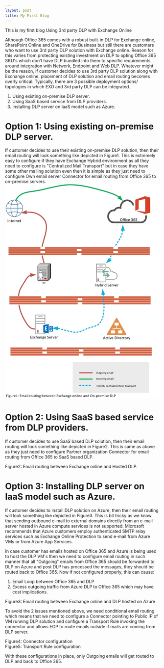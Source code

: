 ```yaml
---
layout: post
title: My First Blog
---
```


This is my first blog
Using 3rd party DLP with Exchange Online


Although Office 365 comes with a robust built-in DLP for Exchange online, SharePoint Online and OneDrive for Business but still there are customers who want to use 3rd party DLP solution with Exchange online. Reason for this varies from protecting existing investment on DLP to opting Office 365 SKU's which don’t have DLP bundled into them to specific requirements around integration with Network, Endpoint and Web DLP. Whatever might be the reason, if customer decides to use 3rd party DLP solution along with Exchange online, placement of DLP solution and email routing becomes overly critical. Typically, there are 3 possible deployment options/ topologies in which EXO and 3rd party DLP can be integrated.
 
1.	Using existing on-premise DLP server.
2.	Using SaaS based service from DLP providers.
3.	Installing DLP server on IaaS model such as Azure. 
 
 
Option 1: Using existing on-premise DLP server. 
======================================= 
If customer decides to use their existing on-premise DLP solution, then their email routing will look something like depicted in Figure1. This is extremely easy to configure if they have Exchange Hybrid environment as all they need to configure is "Centralized Mail Transport"  but in case they have some other mailing solution even then it is simple as they just need to configure Own email server Connector for email routing from Office 365 to on-premise servers.
![](images/Figure1.jpg)


 
Option 2: Using SaaS based service from DLP providers.
=============================================
If customer decides to use SaaS based DLP solution, then their email routing will look something like depicted in Figure2. This is same as above as they just need to configure Partner organization Connector for email routing from Office 365 to SaaS based DLP.
 
 
Figure2: Email routing between Exchange online and Hosted DLP. 
 
 
Option 3: Installing DLP server on IaaS model such as Azure. 
================================================
If customer decides to install DLP solution on Azure, then their email routing will look something like depicted in Figure3. This is bit tricky as we know that sending outbound e-mail to external domains directly from an e-mail server hosted in Azure compute services is not supported. Microsoft recommends that Azure customers employ authenticated SMTP relay services such as Exchange Online Protection to send e-mail from Azure VMs or from Azure App Services.
 
In case customer has emails hosted on Office 365 and Azure is being used to host the DLP VM's then we need to configure email routing in such manner that all "Outgoing" emails from Office 365 should be forwarded to DLP on Azure and post DLP has processed the messages, they should be routed back to Office 365. Now if not configured properly, this can cause:
1.	Email Loop between Office 365 and DLP
2.	Excess outgoing traffic from Azure DLP to Office 365 which may have cost implications.

  
Figure3: Email routing between Exchange online and DLP hosted on Azure

To avoid the 2 issues mentioned above, we need conditional email routing which means that we need to configure a Connector pointing to Public IP of VM running DLP solution and configure a Transport Rule invoking the connector and allows EOP to route emails outside if mails are coming from DLP server. 
 
 
Figure4: Connector configuration		 
Figure5: Transport Rule configuration

With these configurations in place, only Outgoing emails will get routed to DLP and back to Office 365.

 







